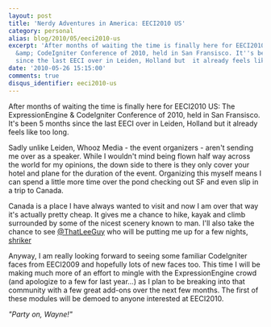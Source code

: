 ```yaml
---
layout: post
title: 'Nerdy Adventures in America: EECI2010 US'
category: personal
alias: blog/2010/05/eeci2010-us
excerpt: 'After months of waiting the time is finally here for EECI2010 US: the ExpressionEngine
  &amp; CodeIgniter Conference of 2010, held in San Fransisco. It''s been 5 months
  since the last EECI over in Leiden, Holland but  it already feels like too long. '
date: '2010-05-26 15:15:00'
comments: true
disqus_identifier: eeci2010-us
---
```


After months of waiting the time is finally here for EECI2010 US: The ExpressionEngine & CodeIgniter Conference of 2010, held in San Fransisco. It's been 5 months since the last EECI over in Leiden, Holland but it already feels like too long.

Sadly unlike Leiden, Whooz Media - the event organizers - aren't sending me over as a speaker. While I wouldn't mind being flown half way across the world for my opinions, the down side to there is they only cover your hotel and plane for the duration of the event. Organizing this myself means I can spend a little more time over the pond checking out SF and even slip in a trip to Canada.

Canada is a place I have always wanted to visit and now I am over that way it's actually pretty cheap. It gives me a chance to hike, kayak and climb surrounded by some of the nicest scenery known to man. I'll also take the chance to see [@ThatLeeGuy](http://twitter.com/thatleeguy) who will be putting me up for a few nights, [shriker](http://twitter.com/shriker)

Anyway, I am really looking forward to seeing some familiar CodeIgniter faces from EECI2009 and hopefully lots of new faces too. This time I will be making much more of an effort to mingle with the ExpressionEngine crowd (and apologize to a few for last year...) as I plan to be breaking into that community with a few great add-ons over the next few months. The first of these modules will be demoed to anyone interested at EECI2010.

_"Party on, Wayne!"_

